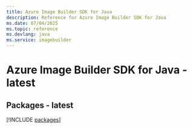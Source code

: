 ```yaml
---
title: Azure Image Builder SDK for Java
description: Reference for Azure Image Builder SDK for Java
ms.date: 07/04/2025
ms.topic: reference
ms.devlang: java
ms.service: imagebuilder
---
```

# Azure Image Builder SDK for Java - latest
## Packages - latest
[!INCLUDE [packages](image-builder-index.md)]